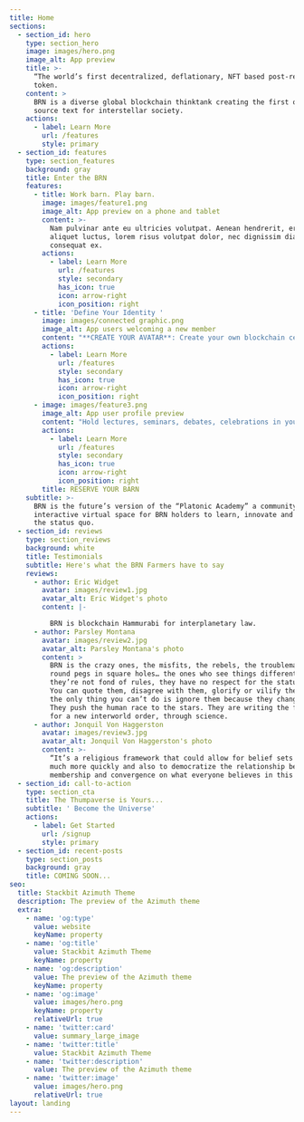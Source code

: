 ```yaml
---
title: Home
sections:
  - section_id: hero
    type: section_hero
    image: images/hero.png
    image_alt: App preview
    title: >-
      “The world’s first decentralized, deflationary, NFT based post-religion
      token.
    content: >
      BRN is a diverse global blockchain thinktank creating the first open
      source text for interstellar society.
    actions:
      - label: Learn More
        url: /features
        style: primary
  - section_id: features
    type: section_features
    background: gray
    title: Enter the BRN
    features:
      - title: Work barn. Play barn.
        image: images/feature1.png
        image_alt: App preview on a phone and tablet
        content: >-
          Nam pulvinar ante eu ultricies volutpat. Aenean hendrerit, eros sed
          aliquet luctus, lorem risus volutpat dolor, nec dignissim diam neque
          consequat ex.
        actions:
          - label: Learn More
            url: /features
            style: secondary
            has_icon: true
            icon: arrow-right
            icon_position: right
      - title: 'Define Your Identity '
        image: images/connected graphic.png
        image_alt: App users welcoming a new member
        content: "**CREATE YOUR AVATAR**: Create your own blockchain certified NFT barn avatar. Our avatars are designed to evaporate inherent prejudice tethered to the physical form.\_\n\n"
        actions:
          - label: Learn More
            url: /features
            style: secondary
            has_icon: true
            icon: arrow-right
            icon_position: right
      - image: images/feature3.png
        image_alt: App user profile preview
        content: "Hold lectures, seminars, debates, celebrations in your BRN. Bring the best minds of our generation today to lay the philosophical groundwork of tomorrow.\_\n\n"
        actions:
          - label: Learn More
            url: /features
            style: secondary
            has_icon: true
            icon: arrow-right
            icon_position: right
        title: RESERVE YOUR BARN
    subtitle: >-
      BRN is the future’s version of the “Platonic Academy” a community based
      interactive virtual space for BRN holders to learn, innovate and challenge
      the status quo.  
  - section_id: reviews
    type: section_reviews
    background: white
    title: Testimonials
    subtitle: Here's what the BRN Farmers have to say
    reviews:
      - author: Eric Widget
        avatar: images/review1.jpg
        avatar_alt: Eric Widget's photo
        content: |-

          BRN is blockchain Hammurabi for interplanetary law.
      - author: Parsley Montana
        avatar: images/review2.jpg
        avatar_alt: Parsley Montana's photo
        content: >
          BRN is the crazy ones, the misfits, the rebels, the troublemakers, the
          round pegs in square holes… the ones who see things differently--
          they’re not fond of rules, they have no respect for the status quo.
          You can quote them, disagree with them, glorify or vilify them. But
          the only thing you can’t do is ignore them because they change things…
          They push the human race to the stars. They are writing the foundation
          for a new interworld order, through science. 
      - author: Jonquil Von Haggerston
        avatar: images/review3.jpg
        avatar_alt: Jonquil Von Haggerston's photo
        content: >-
          “It’s a religious framework that could allow for belief sets to update
          much more quickly and also to democratize the relationship between
          membership and convergence on what everyone believes in this religion,
  - section_id: call-to-action
    type: section_cta
    title: The Thumpaverse is Yours...
    subtitle: ' Become the Universe'
    actions:
      - label: Get Started
        url: /signup
        style: primary
  - section_id: recent-posts
    type: section_posts
    background: gray
    title: COMING SOON...
seo:
  title: Stackbit Azimuth Theme
  description: The preview of the Azimuth theme
  extra:
    - name: 'og:type'
      value: website
      keyName: property
    - name: 'og:title'
      value: Stackbit Azimuth Theme
      keyName: property
    - name: 'og:description'
      value: The preview of the Azimuth theme
      keyName: property
    - name: 'og:image'
      value: images/hero.png
      keyName: property
      relativeUrl: true
    - name: 'twitter:card'
      value: summary_large_image
    - name: 'twitter:title'
      value: Stackbit Azimuth Theme
    - name: 'twitter:description'
      value: The preview of the Azimuth theme
    - name: 'twitter:image'
      value: images/hero.png
      relativeUrl: true
layout: landing
---
```

